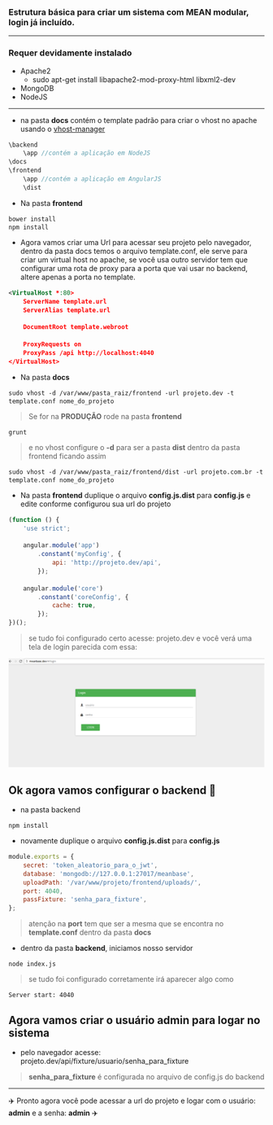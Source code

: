 ### Estrutura básica para criar um sistema com MEAN modular, login já incluído.

---
### Requer devidamente instalado

* Apache2
    * sudo apt-get install libapache2-mod-proxy-html libxml2-dev
* MongoDB
* NodeJS

---

* na pasta **docs** contém o template padrão para criar o vhost no apache usando o [vhost-manager](https://github.com/rubensfernandes/vhost-manager)

```javascript
\backend
	\app //contém a aplicação em NodeJS
\docs
\frontend
	\app //contém a aplicação em AngularJS
	\dist
```


* Na pasta **frontend**

```
bower install
npm install
```

* Agora vamos criar uma Url para acessar seu projeto pelo navegador, dentro da pasta docs temos o arquivo template.conf, ele serve para criar um virtual host no apache, se você usa outro servidor tem que configurar uma rota de proxy para a porta que vai usar no backend, altere apenas a porta no template.

```xml
<VirtualHost *:80>
    ServerName template.url
    ServerAlias template.url

    DocumentRoot template.webroot

	ProxyRequests on
	ProxyPass /api http://localhost:4040
</VirtualHost>
```

* Na pasta **docs**

```
sudo vhost -d /var/www/pasta_raiz/frontend -url projeto.dev -t template.conf nome_do_projeto
```

> Se for na **PRODUÇÃO** rode na pasta **frontend**

```
grunt
```
> e no vhost configure o **-d** para ser a pasta **dist** dentro da pasta frontend ficando assim

```
sudo vhost -d /var/www/pasta_raiz/frontend/dist -url projeto.com.br -t template.conf nome_do_projeto

```

* Na pasta **frontend** duplique o arquivo **config.js.dist** para **config.js** e edite conforme configurou sua url do projeto

```javascript
(function () {
    'use strict';

    angular.module('app')
        .constant('myConfig', {
            api: 'http://projeto.dev/api',
        });

    angular.module('core')
        .constant('coreConfig', {
            cache: true,
        });
})();

```


> se tudo foi configurado certo acesse: projeto.dev e você verá uma tela de login parecida com essa:

![tela de login](./__ignore__/foto1.png "Logo Title Text 1")


## Ok agora vamos configurar o **backend** :rocket:

* na pasta backend

```
npm install
```

* novamente duplique o arquivo **config.js.dist** para **config.js**

```javascript
module.exports = {
    secret: 'token_aleatorio_para_o_jwt',
    database: 'mongodb://127.0.0.1:27017/meanbase',
    uploadPath: '/var/www/projeto/frontend/uploads/',
    port: 4040,
 	passFixture: 'senha_para_fixture',
};

```

> atenção na **port** tem que ser a mesma que se encontra no **template.conf** dentro da pasta **docs**

* dentro da pasta **backend**, iniciamos nosso servidor

```
node index.js
```

> se tudo foi configurado corretamente irá aparecer algo como
```
Server start: 4040
```

## Agora vamos criar o usuário admin para logar no sistema

* pelo navegador acesse: projeto.dev/api/fixture/usuario/senha_para_fixture

> **senha_para_fixture** é configurada no arquivo de config.js do backend

---

:airplane: Pronto agora você pode acessar a url do projeto e logar com o usuário: **admin** e a senha: **admin** :airplane:
